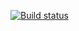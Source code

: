 [![Build status](https://ci.appveyor.com/api/projects/status/qr46owit5a0t3r5l?svg=true)](https://ci.appveyor.com/project/OlegBirykov/ajs-8-2)
